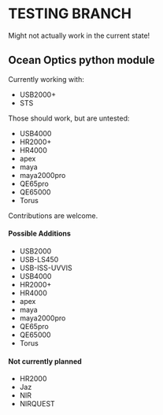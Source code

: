 
# TESTING BRANCH

Might not actually work in the current state!

## Ocean Optics python module

Currently working with:

* USB2000+
* STS

Those should work, but are untested:

* USB4000
* HR2000+
* HR4000
* apex
* maya
* maya2000pro
* QE65pro
* QE65000 
* Torus

Contributions are welcome.

#### Possible Additions

* USB2000
* USB-LS450
* USB-ISS-UVVIS
* USB4000
* HR2000+
* HR4000
* apex
* maya
* maya2000pro
* QE65pro
* QE65000 
* Torus

#### Not currently planned

* HR2000
* Jaz
* NIR 
* NIRQUEST

